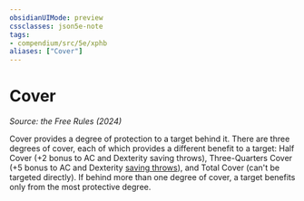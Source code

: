 ```yaml
---
obsidianUIMode: preview
cssclasses: json5e-note
tags:
- compendium/src/5e/xphb
aliases: ["Cover"]
---
```

# Cover
*Source: the Free Rules (2024)* 

Cover provides a degree of protection to a target behind it. There are three degrees of cover, each of which provides a different benefit to a target: Half Cover (+2 bonus to AC and Dexterity saving throws), Three-Quarters Cover (+5 bonus to AC and Dexterity [saving throws](rules/variant-rules/saving-throw-xphb.md)), and Total Cover (can't be targeted directly). If behind more than one degree of cover, a target benefits only from the most protective degree.